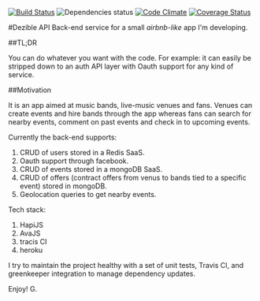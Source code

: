[![Build Status](https://travis-ci.org/geclos/dezibel-api.svg?branch=master)](https://travis-ci.org/geclos/dezibel-api)
![Dependencies status](https://david-dm.org/geclos/dezibel-api.svg)
[![Code Climate](https://codeclimate.com/repos/57c5af4f15391043d3000197/badges/3301087a120971e3e2e5/gpa.svg)](https://codeclimate.com/repos/57c5af4f15391043d3000197/feed)
[![Coverage Status](https://coveralls.io/repos/github/geclos/dezibel-api/badge.svg?branch=master)](https://coveralls.io/github/geclos/dezibel-api?branch=master)

#Dezible API
Back-end service for a small *airbnb-like* app I'm developing.

##TL;DR

You can do whatever you want with the code. For example: it can easily be stripped down to an auth API layer with Oauth support for any kind of service.

##Motivation

It is an app aimed at music bands, live-music venues and fans. Venues can create events and hire bands through the app whereas fans can search for nearby events, comment on past events and check in to upcoming events.

Currently the back-end supports:

1. CRUD of users stored in a Redis SaaS.
2. Oauth support through facebook.
3. CRUD of events stored in a mongoDB SaaS.
4. CRUD of offers (contract offers from venus to bands tied to a specific event) stored in mongoDB.
5. Geolocation queries to get nearby events.

Tech stack:

1. HapiJS
2. AvaJS
3. tracis CI
4. heroku

I try to maintain the project healthy with a set of unit tests, Travis CI, and greenkeeper integration to manage dependency updates.

Enjoy!
G.